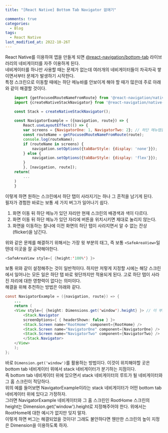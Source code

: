 ```yaml
---
title: "[React Native] Bottom Tab Navigator 없애기"

comments: true
categories:
  - Blog
tags:
  - React Native
last_modified_at: 2022-10-26T
---
```



React Native를 이용하여 앱을 만들게 되면 [@react-navigation/bottom-tab](https://reactnavigation.org/docs/bottom-tab-navigator/) 라이브러리의 네비게이터를 자주 이용하게 된다. 
<br> 
네비게이터를 하나만 사용할 때는 문제가 없는데 여러개의 네비게이터들이 차곡차곡 쌓이면서부터 문제가 발생하기 시작한다.
<br> 
특정 스크린으로 이동할 때에는 하단 메뉴바를 안보이게 해야 할 때가 많은데 주로 아래와 같이 해결할 것이다.
```javascript
    import {getFocusedRouteNameFromRoute} from '@react-navigation/native';
    import {createNativeStackNavigator} from '@react-navigation/native-stack';

    const Stack = createNativeStackNavigator();
    
    const NavigatorExample = ({navigation, route}) => {
        React.useLayoutEffect(() => {
        var screens = {NavigatorOne: 1, NavigatorTwo: 2}; // 하단 메뉴탭을 숨길 곳
        const routeName = getFocusedRouteNameFromRoute(route);
        console.log(routeName);
        if (routeName in screens) {
            navigation.setOptions({tabBarStyle: {display: 'none'}});
        } else {
            navigation.setOptions({tabBarStyle: {display: 'flex'}});
        }
        }, [navigation, route]);
    return(
        ...
    )
    }
```
이렇게 하면 원하는 스크린에서 하단 탭이 사라지기는 하나 그 흔적을 남기게 된다. 
<br> 
필자가 경험한 바로는 보통 세 가지 버그가 일어나기 쉽다.
1. 화면 이동 뒤 하단 메뉴가 있던 자리만 현재 스크린의 배경색과 색이 다르다. 
2. 화면 이동 뒤 하단 메뉴가 있던 자리에 버튼을 위치시키면 제대로 눌리지 않는다. 
3. 화면을 이동하는 찰나에 이전 화면의 하단 탭이 사라지면서 알 수 없는 잔상(flicker)을 남긴다. 

위와 같은 문제를 해결하기 위해서는 가장 윗 부분의 태그, 즉 보통 `<SafeAreaView>`일 텐데 이곳을 잘 공략해야한다.
```java
<SafeAreaView style={ {height:'100%'} }>
```
보통 위와 같이 설정해주는 것이 일반적이다. 하지만 저렇게 지정할 시에는 해당 스크린에서 일어나는 모든 일은 하단 탭 바로 윗단까지만 적용되게 된다.
고로 하단 탭이 사라진 자리에 대한 영향력이 없다는 의미이다. 
<br>
해결을 위해 추천하는 방법은 아래와 같다.
```java
const NavigatorExample = ({navigation, route}) => {
    ...
    return (
    <View style={ {height: Dimensions.get('window').height} }> // 이 부분이 중요
        <Stack.Navigator
        screenOptions={ { headerShown: false } }>
        <Stack.Screen name="RootHome" component={RootHome} />
        <Stack.Screen name="NavigatorOne" component={NavigatorOne} />
        <Stack.Screen name="NavigatorTwo" component={NavigatorTwo} />
        </Stack.Navigator>
    </View>
    );
};
```
바로 `Dimension.get('window')`를 활용하는 방법이다. 이것이 위치해야할 곳은 bottom tab 네비게이터 위에서 stack 네비게이터가 분기하는 지점이다. 
<br>
즉 bottom tab 네비게이터 위에 있으면서 stack 네비게이터의 루트가 될 네비게이터와 그 홈 스크린이 적당하다. 
<br>
위의 예를 들어보면 NavigatorExample이라는 stack 네비게이터가 어떤 bottom tab 네비게이터 위에 있다고 가정하자. 
<br>
그러면 NavigatorExample 네비게이터와 그 홈 스크린인 RootHome 스크린의 height는 Dimension.get('window').height로 지정해주어야 한다. 
위에서는 RootHome에 대한 예시가 없지만 잊지 말자. 
<br>
이렇게 하면 버그는 해결되었을 것이다! 
그래도 불안하다면 웬만한 스크린의 높이 지정은 Dimension을 이용하도록 하자. 
